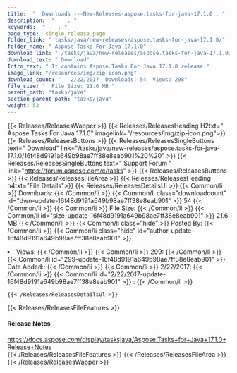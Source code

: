 ```yaml
---
title:  "  Downloads ---New-Releases-aspose.tasks-for-java-17.1.0 . " 
description:  "    . " 
keywords:  "    . " 
page_type:  single_release_page
folder_link: " tasks/java/new-releases/aspose.tasks-for-java-17.1.0/"
folder_name: " Aspose.Tasks For Java 17.1.0"
download_link: " /tasks/java/new-releases/aspose.tasks-for-java-17.1.0/16f48d9191a649b98ae7ff38e8eab901"
download_text: " Download"
Intro_text: " It contains Aspose.Tasks For Java 17.1.0 release."
image_link: "/resources/img/zip-icon.png"
download_count: "   2/22/2017  Downloads: 54  Views: 298"
file_size: "  File Size: 21.6 MB "
parent_path: "tasks/java"
section_parent_path: "tasks/java"
weight: 52 
---
```


{{< Releases/ReleasesWapper >}}
  {{< Releases/ReleasesHeading H2txt=" Aspose.Tasks For Java 17.1.0" imagelink="/resources/img/zip-icon.png">}}
  {{< Releases/ReleasesButtons >}}
    {{< Releases/ReleasesSingleButtons text=" Download" link="/tasks/java/new-releases/aspose.tasks-for-java-17.1.0/16f48d9191a649b98ae7ff38e8eab901%20%20" >}}
    {{< Releases/ReleasesSingleButtons text=" Support Forum " link="https://forum.aspose.com/c/tasks" >}}
  {{< Releases/ReleasesButtons >}}
  {{< Releases/ReleasesFileArea >}}
    {{< Releases/ReleasesHeading h4txt="File Details">}}
    {{< Releases/ReleasesDetailsUl >}}
            {{< Common/li  >}} Downloads: {{< /Common/li >}} 
      {{< Common/li class="downloadcount" id="dwn-update-16f48d9191a649b98ae7ff38e8eab901" >}} 54 {{< /Common/li >}} 
      {{< Common/li  >}} File Size: {{< /Common/li >}} 
      {{< Common/li id="size-update-16f48d9191a649b98ae7ff38e8eab901" >}} 21.6 MB {{< /Common/li >}} 
      {{< Common/li  class="hide" >}} Posted By: {{< /Common/li >}} 
      {{< Common/li class="hide" id="author-update-16f48d9191a649b98ae7ff38e8eab901" >}} <li>Views: {{< /Common/li >}} 
      {{< Common/li  >}} 299: {{< /Common/li >}} 
      {{< Common/li id="299-update-16f48d9191a649b98ae7ff38e8eab901" >}} Date Added:: {{< /Common/li >}} 
      {{< Common/li  >}} 2/22/2017: {{< /Common/li >}} 
      {{< Common/li id="2/22/2017-update-16f48d9191a649b98ae7ff38e8eab901" >}} : {{< /Common/li >}} 

    {{< /Releases/ReleasesDetailsUl >}}

  {{< Releases/ReleasesFileFeatures >}}
      <h4>Release Notes</h4><div><a href="https://docs.aspose.com/display/tasksjava/Aspose.Tasks+for+Java+17.1.0+Release+Notes">https://docs.aspose.com/display/tasksjava/Aspose.Tasks+for+Java+17.1.0+Release+Notes</a></div>
  {{< /Releases/ReleasesFileFeatures >}}
 {{< /Releases/ReleasesFileArea >}}
{{< /Releases/ReleasesWapper >}}


